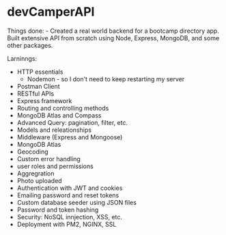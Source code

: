 # devCamperAPI

Things done: - Created a real world backend for a bootcamp directory app. Built extensive API from scratch using Node, Express, MongoDB, and some other packages.

Larninngs:

- HTTP essentials
  - Nodemon - so I don't need to keep restarting my server
- Postman Client
- RESTful APIs
- Express framework
- Routing and controlling methods
- MongoDB Atlas and Compass
- Advanced Query: pagination, filter, etc.
- Models and releationships
- Middleware (Express and Mongoose)
- MongoDB Atlas
- Geocoding
- Custom error handling
- user roles and permissions
- Aggregration
- Photo uploaded
- Authentication with JWT and cookies
- Emailing password and reset tokens
- Custom database seeder using JSON files
- Password and token hashing
- Security: NoSQL innjection, XSS, etc.
- Deployment with PM2, NGINX, SSL
